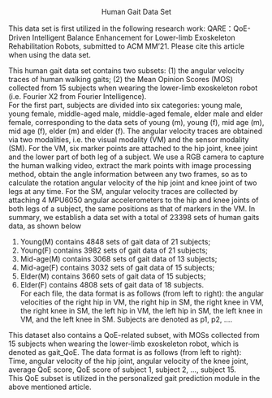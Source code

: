 <p align="center">Human Gait Data Set</p>
  This data set is first utilized in the following research work:  
  QARE：QoE-Driven Intelligent Balance Enhancement for Lower-limb Exoskeleton Rehabilitation Robots, submitted to ACM MM’21.  
  Please cite this article when using the data set.   
  
  This human gait data set contains two subsets: (1) the angular velocity traces of human walking gaits; (2) the Mean Opinion Scores (MOS) collected from 15 subjects when wearing the lower-limb exoskeleton robot (i.e. Fourier X2 from Fourier Intelligence).   
For the first part, subjects are divided into six categories: young male, young female, middle-aged male, middle-aged female, elder male and elder female, corresponding to the data sets of young (m), young (f), mid age (m), mid age (f), elder (m) and elder (f). The angular velocity traces are obtained via two modalities, i.e. the visual modality (VM) and the sensor modality (SM). For the VM, six marker points are attached to the hip joint, knee joint and the lower part of both leg of a subject. We use a RGB camera to capture the human walking video, extract the mark points with image processing method, obtain the angle information between any two frames, so as to calculate the rotation angular velocity of the hip joint and knee joint of two legs at any time. For the SM, angular velocity traces are collected by attaching 4 MPU6050 angular accelerometers to the hip and knee joints of both legs of a subject, the same positions as that of markers in the VM. In summary, we establish a data set with a total of 23398 sets of human gaits data, as shown below  
  1. Young(M) contains 4848 sets of gait data of 21 subjects;
  2. Young(F) contains 3982 sets of gait data of 21 subjects;
  3. Mid-age(M) contains 3068 sets of gait data of 13 subjects;
  4. Mid-age(F) contains 3032 sets of gait data of 15 subjects;
  5. Elder(M) contains 3660 sets of gait data of 15 subjects;
  6. Elder(F) contains 4808 sets of gait data of 18 subjects.  
  For each file, the data format is as follows (from left to right): the angular velocities of the right hip in VM, the right hip in SM, the right knee in VM, the right knee in SM, the left hip in VM, the left hip in SM, the left knee in VM, and the left knee in SM. Subjects are denoted as p1, p2, ….  

This dataset also contains a QoE-related subset, with MOSs collected from 15 subjects when wearing the lower-limb exoskeleton robot, which is denoted as gait_QoE. The data format is as follows (from left to right):  
Time, angular velocity of the hip joint, angular velocity of the knee joint, average QoE score, QoE score of subject 1, subject 2, …, subject 15.  
This QoE subset is utilized in the personalized gait prediction module in the above mentioned article.  



